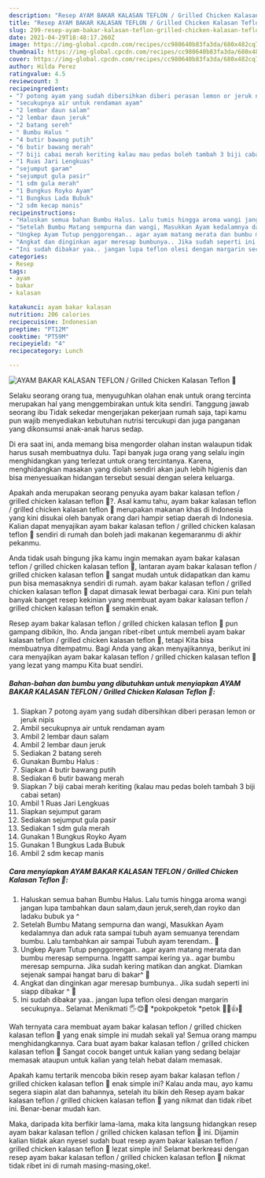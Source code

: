```yaml
---
description: "Resep AYAM BAKAR KALASAN TEFLON / Grilled Chicken Kalasan Teflon 🐓 yang lezat Untuk Jualan"
title: "Resep AYAM BAKAR KALASAN TEFLON / Grilled Chicken Kalasan Teflon 🐓 yang lezat Untuk Jualan"
slug: 299-resep-ayam-bakar-kalasan-teflon-grilled-chicken-kalasan-teflon-yang-lezat-untuk-jualan
date: 2021-04-29T18:48:17.260Z
image: https://img-global.cpcdn.com/recipes/cc980640b83fa3da/680x482cq70/ayam-bakar-kalasan-teflon-grilled-chicken-kalasan-teflon-🐓-foto-resep-utama.jpg
thumbnail: https://img-global.cpcdn.com/recipes/cc980640b83fa3da/680x482cq70/ayam-bakar-kalasan-teflon-grilled-chicken-kalasan-teflon-🐓-foto-resep-utama.jpg
cover: https://img-global.cpcdn.com/recipes/cc980640b83fa3da/680x482cq70/ayam-bakar-kalasan-teflon-grilled-chicken-kalasan-teflon-🐓-foto-resep-utama.jpg
author: Hilda Perez
ratingvalue: 4.5
reviewcount: 3
recipeingredient:
- "7 potong ayam yang sudah dibersihkan diberi perasan lemon or jeruk nipis"
- "secukupnya air untuk rendaman ayam"
- "2 lembar daun salam"
- "2 lembar daun jeruk"
- "2 batang sereh"
- " Bumbu Halus "
- "4 butir bawang putih"
- "6 butir bawang merah"
- "7 biji cabai merah keriting kalau mau pedas boleh tambah 3 biji cabai setan"
- "1 Ruas Jari Lengkuas"
- "sejumput garam"
- "sejumput gula pasir"
- "1 sdm gula merah"
- "1 Bungkus Royko Ayam"
- "1 Bungkus Lada Bubuk"
- "2 sdm kecap manis"
recipeinstructions:
- "Haluskan semua bahan Bumbu Halus. Lalu tumis hingga aroma wangi jangan lupa tambahkan daun salam,daun jeruk,sereh,dan royko dan ladaku bubuk ya ^"
- "Setelah Bumbu Matang sempurna dan wangi, Masukkan Ayam kedalamnya dan aduk rata sampai tubuh ayam semuanya terendam bumbu. Lalu tambahkan air sampai Tubuh ayam terendam.. 🐓"
- "Ungkep Ayam Tutup penggorengan.. agar ayam matang merata dan bumbu meresap sempurna. Ingattt sampai kering ya.. agar bumbu meresap sempurna. Jika sudah kering matikan dan angkat. Diamkan sejenak sampai hangat baru di bakar^ 🐓"
- "Angkat dan dinginkan agar meresap bumbunya.. Jika sudah seperti ini siapp dibakar ^ 🐓"
- "Ini sudah dibakar yaa.. jangan lupa teflon olesi dengan margarin secukupnya.. Selamat Menikmati 🖐😊🐓 *pokpokpetok *petok 🐓🐓👍😁"
categories:
- Resep
tags:
- ayam
- bakar
- kalasan

katakunci: ayam bakar kalasan 
nutrition: 206 calories
recipecuisine: Indonesian
preptime: "PT12M"
cooktime: "PT59M"
recipeyield: "4"
recipecategory: Lunch

---
```



![AYAM BAKAR KALASAN TEFLON / Grilled Chicken Kalasan Teflon 🐓](https://img-global.cpcdn.com/recipes/cc980640b83fa3da/680x482cq70/ayam-bakar-kalasan-teflon-grilled-chicken-kalasan-teflon-🐓-foto-resep-utama.jpg)

Selaku seorang orang tua, menyuguhkan olahan enak untuk orang tercinta merupakan hal yang menggembirakan untuk kita sendiri. Tanggung jawab seorang ibu Tidak sekedar mengerjakan pekerjaan rumah saja, tapi kamu pun wajib menyediakan kebutuhan nutrisi tercukupi dan juga panganan yang dikonsumsi anak-anak harus sedap.

Di era  saat ini, anda memang bisa mengorder olahan instan walaupun tidak harus susah membuatnya dulu. Tapi banyak juga orang yang selalu ingin menghidangkan yang terlezat untuk orang tercintanya. Karena, menghidangkan masakan yang diolah sendiri akan jauh lebih higienis dan bisa menyesuaikan hidangan tersebut sesuai dengan selera keluarga. 



Apakah anda merupakan seorang penyuka ayam bakar kalasan teflon / grilled chicken kalasan teflon 🐓?. Asal kamu tahu, ayam bakar kalasan teflon / grilled chicken kalasan teflon 🐓 merupakan makanan khas di Indonesia yang kini disukai oleh banyak orang dari hampir setiap daerah di Indonesia. Kalian dapat menyajikan ayam bakar kalasan teflon / grilled chicken kalasan teflon 🐓 sendiri di rumah dan boleh jadi makanan kegemaranmu di akhir pekanmu.

Anda tidak usah bingung jika kamu ingin memakan ayam bakar kalasan teflon / grilled chicken kalasan teflon 🐓, lantaran ayam bakar kalasan teflon / grilled chicken kalasan teflon 🐓 sangat mudah untuk didapatkan dan kamu pun bisa memasaknya sendiri di rumah. ayam bakar kalasan teflon / grilled chicken kalasan teflon 🐓 dapat dimasak lewat berbagai cara. Kini pun telah banyak banget resep kekinian yang membuat ayam bakar kalasan teflon / grilled chicken kalasan teflon 🐓 semakin enak.

Resep ayam bakar kalasan teflon / grilled chicken kalasan teflon 🐓 pun gampang dibikin, lho. Anda jangan ribet-ribet untuk membeli ayam bakar kalasan teflon / grilled chicken kalasan teflon 🐓, tetapi Kita bisa membuatnya ditempatmu. Bagi Anda yang akan menyajikannya, berikut ini cara menyajikan ayam bakar kalasan teflon / grilled chicken kalasan teflon 🐓 yang lezat yang mampu Kita buat sendiri.

<!--inarticleads1-->

##### Bahan-bahan dan bumbu yang dibutuhkan untuk menyiapkan AYAM BAKAR KALASAN TEFLON / Grilled Chicken Kalasan Teflon 🐓:

1. Siapkan 7 potong ayam yang sudah dibersihkan diberi perasan lemon or jeruk nipis
1. Ambil secukupnya air untuk rendaman ayam
1. Ambil 2 lembar daun salam
1. Ambil 2 lembar daun jeruk
1. Sediakan 2 batang sereh
1. Gunakan  Bumbu Halus :
1. Siapkan 4 butir bawang putih
1. Sediakan 6 butir bawang merah
1. Siapkan 7 biji cabai merah keriting (kalau mau pedas boleh tambah 3 biji cabai setan)
1. Ambil 1 Ruas Jari Lengkuas
1. Siapkan sejumput garam
1. Sediakan sejumput gula pasir
1. Sediakan 1 sdm gula merah
1. Gunakan 1 Bungkus Royko Ayam
1. Gunakan 1 Bungkus Lada Bubuk
1. Ambil 2 sdm kecap manis




<!--inarticleads2-->

##### Cara menyiapkan AYAM BAKAR KALASAN TEFLON / Grilled Chicken Kalasan Teflon 🐓:

1. Haluskan semua bahan Bumbu Halus. Lalu tumis hingga aroma wangi jangan lupa tambahkan daun salam,daun jeruk,sereh,dan royko dan ladaku bubuk ya ^
1. Setelah Bumbu Matang sempurna dan wangi, Masukkan Ayam kedalamnya dan aduk rata sampai tubuh ayam semuanya terendam bumbu. Lalu tambahkan air sampai Tubuh ayam terendam.. 🐓
1. Ungkep Ayam Tutup penggorengan.. agar ayam matang merata dan bumbu meresap sempurna. Ingattt sampai kering ya.. agar bumbu meresap sempurna. Jika sudah kering matikan dan angkat. Diamkan sejenak sampai hangat baru di bakar^ 🐓
1. Angkat dan dinginkan agar meresap bumbunya.. Jika sudah seperti ini siapp dibakar ^ 🐓
1. Ini sudah dibakar yaa.. jangan lupa teflon olesi dengan margarin secukupnya.. Selamat Menikmati 🖐😊🐓 *pokpokpetok *petok 🐓🐓👍😁




Wah ternyata cara membuat ayam bakar kalasan teflon / grilled chicken kalasan teflon 🐓 yang enak simple ini mudah sekali ya! Semua orang mampu menghidangkannya. Cara buat ayam bakar kalasan teflon / grilled chicken kalasan teflon 🐓 Sangat cocok banget untuk kalian yang sedang belajar memasak ataupun untuk kalian yang telah hebat dalam memasak.

Apakah kamu tertarik mencoba bikin resep ayam bakar kalasan teflon / grilled chicken kalasan teflon 🐓 enak simple ini? Kalau anda mau, ayo kamu segera siapin alat dan bahannya, setelah itu bikin deh Resep ayam bakar kalasan teflon / grilled chicken kalasan teflon 🐓 yang nikmat dan tidak ribet ini. Benar-benar mudah kan. 

Maka, daripada kita berfikir lama-lama, maka kita langsung hidangkan resep ayam bakar kalasan teflon / grilled chicken kalasan teflon 🐓 ini. Dijamin kalian tiidak akan nyesel sudah buat resep ayam bakar kalasan teflon / grilled chicken kalasan teflon 🐓 lezat simple ini! Selamat berkreasi dengan resep ayam bakar kalasan teflon / grilled chicken kalasan teflon 🐓 nikmat tidak ribet ini di rumah masing-masing,oke!.

